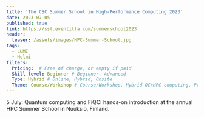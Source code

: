 ```yaml
---
title: 'The CSC Summer School in High-Performance Computing 2023'
date: 2023-07-05
published: true
link: https://ssl.eventilla.com/summerschool2023
header:
  teaser: /assets/images/HPC-Summer-School.jpg
tags:
  - LUMI
  - Helmi
filters:
  Pricing:  # Free of charge, or empty if paid
  Skill level: Beginner # Beginner, Advanced
  Type: Hybrid # Online, Hybrid, Onsite
  Theme: Course/Workshop # Course/Workshop, Hybrid QC+HPC computing, Programming, Webinar/Lecture
---
```

5 July: Quantum computing and FiQCI hands-on introduction at the annual HPC Summer School in Nuuksio, Finland.
